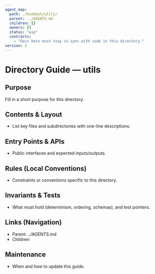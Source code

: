 ```yaml
---
agent_map:
  path: ./bookbot/utils/
  parent: ../AGENTS.md
  children: []
  owners: []
  status: "wip"
  contracts:
    - "Docs here must stay in sync with code in this directory."
version: 2
---
```


# Directory Guide — utils

## Purpose
Fill in a short purpose for this directory.

## Contents & Layout
- List key files and subdirectories with one-line descriptions.

## Entry Points & APIs
- Public interfaces and expected inputs/outputs.

## Rules (Local Conventions)
- Constraints or conventions specific to this directory.

## Invariants & Tests
- What must hold (determinism, ordering, schemas), and test pointers.

## Links (Navigation)
- Parent: ../AGENTS.md
- Children:


## Maintenance
- When and how to update this guide.

